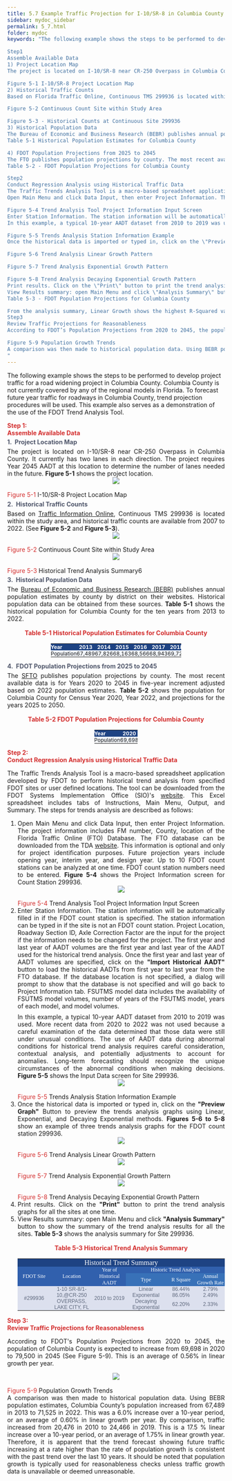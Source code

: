 ```yaml
---
title: 5.7 Example Traffic Projection for I-10/SR-8 in Columbia County
sidebar: mydoc_sidebar
permalink: 5_7.html
folder: mydoc
keywords: "The following example shows the steps to be performed to develop project traffic for a road widening project in Columbia County. Columbia County is not currently covered by any of the regional models in Florida. To forecast future year traffic for roadways in Columbia County, trend projection procedures will be used. This example also serves as a demonstration of the use of the FDOT Trend Analysis Tool.

Step1
Assemble Available Data
1) Project Location Map
The project is located on I-10/SR-8 near CR-250 Overpass in Columbia County. It currently has two lanes in each direction. The project requires Year 2045 AADT at this location to determine the number of lanes needed in the future. Figure 5-1 shows the project location.

Figure 5-1 I-10/SR-8 Project Location Map
2) Historical Traffic Counts
Based on Florida Traffic Online, Continuous TMS 299936 is located within the study area, and historical traffic counts are available from 2007 to 2022. (See Figure 5-2 and Figure 5-3).

Figure 5-2 Continuous Count Site within Study Area

Figure 5-3 - Historical Counts at Continuous Site 299936
3) Historical Population Data
The Bureau of Economic and Business Research (BEBR) publishes annual population estimates by county by district on their websites. Historical population data can be obtained from these sources. Table 5-1 shows the historical population for Columbia County for the ten years from 2013 to 2022.
Table 5-1 Historical Population Estimates for Columbia County

4) FDOT Population Projections from 2025 to 2045
The FTO publishes population projections by county. The most recent available data is for Years 2020 to 2045 in five- year increment adjusted based on 2022 population estimates. Table 5-2 shows the population for Columbia County for Census Year 2020, Year 2022, and projections for the years 2025 to 2050.
Table 5-2 - FDOT Population Projections for Columbia County

Step2
Conduct Regression Analysis using Historical Traffic Data
The Traffic Trends Analysis Tool is a macro-based spreadsheet application developed by FDOT to perform historical trend analysis from specified FDOT sites or user defined locations. The tool can be downloaded from the FDOT Systems Implementation Office (SIO)’s website. This Excel spreadsheet includes tabs of Instructions, Main Menu, Output, and Summary. The steps for trends analysis are described as follows:
Open Main Menu and click Data Input, then enter Project Information. The project information includes FM number, County, location of the Florida Traffic Online (FTO) Database. The FTO database can be downloaded from the TDA website here. This information is optional and only for project identification purposes. Future projection years include opening year, interim year, and design year. Up to 10 FDOT count stations can be analyzed at one time. FDOT count station numbers need to be entered. Figure 5-4 shows the Project Information screen for Count Station 299936.

Figure 5-4 Trend Analysis Tool Project Information Input Screen
Enter Station Information. The station information will be automatically filled in if the FDOT count station is specified. The station information can be typed in if the site is not an FDOT count station. Project Location, Roadway Section ID, Axle Correction Factor are the input for the project if the information needs to be changed for the project. The first year and last year of AADT volumes are the first year and last year of the AADT used for the historical trend analysis. Once the first year and last year of AADT volumes are specified, click on the \"Import Historical AADT\" button to load the historical AADTs from first year to last year from the FTO database. If the database location is not specified, a dialog will prompt to show that the database is not specified and will go back to Project Information tab. FSUTMS model data includes the availability of FSUTMS model volumes, number of years of the FSUTMS model, years of each model, and model volumes.
In this example, a typical 10-year AADT dataset from 2010 to 2019 was used. More recent data from 2020 to 2022 was not used because a careful examination of the data determined that those data were still under and impact of COVID 19. The use of AADT data during abnormal conditions for historical trend analysis requires careful consideration, contextual analysis, and potentially adjustments to account for anomalies. Long-term forecasting should recognize the unique circumstances of the pandemic when making decisions. Figure 5-5 shows the Input Data screen for Site 299936.

Figure 5-5 Trends Analysis Station Information Example
Once the historical data is imported or typed in, click on the \"Preview Graph\" Button to preview the trends analysis graphs using Linear, Exponential, and Decaying Exponential methods. Figures 5-6 to 5-8 show an example of three trends analysis graphs for the FDOT count station 299936.

Figure 5-6 Trend Analysis Linear Growth Pattern

Figure 5-7 Trend Analysis Exponential Growth Pattern

Figure 5-8 Trend Analysis Decaying Exponential Growth Pattern
Print results. Click on the \"Print\" button to print the trend analysis graphs for all the sites at one time.
View Results summary: open Main Menu and click \"Analysis Summary\" button to show the summary of the trend analysis results for all the sites. Table 5-3 shows the analysis summary for Site 299936.
Table 5-3 - FDOT Population Projections for Columbia County

From the analysis summary, Linear Growth shows the highest R-Squared value of 86.44%, indicating a high correlation between AADT and the years. The annual growth rate is determined to be 2.79%.
Step3
Review Traffic Projections for Reasonableness
According to FDOT’s Population Projections from 2020 to 2045, the population of Columbia County is expected to increase from 69,698 in 2020 to 79,500 in 2045 (See Figure 5-9). This is an average of 0.56% in linear growth per year.

Figure 5-9 Population Growth Trends
A comparison was then made to historical population data. Using BEBR population estimates, Columbia County’s population increased from 67,489 in 2013 to 71,525 in 2022. This was a 6.0% increase over a 10-year period, or an average of 0.60% in linear growth per year. By comparison, traffic increased from 20,476 in 2010 to 24,466 in 2019. This is a 17.5 % linear increase over a 10-year period, or an average of 1.75% in linear growth year. Therefore, it is apparent that the trend forecast showing future traffic increasing at a rate higher than the rate of population growth is consistent with the past trend over the last 10 years.
"
---
```


<style>
  div{text-align: justify;}
  
  table {
  /* border-collapse: collapse; */
  /* width: 100%; */
  /* display: table-cell; */
  /* vertical-align: center;  */
  text-align: center; 
  margin-left:auto;
  margin-right:auto;
  font-size: 12px;
  padding: 0;


}


th{
  text-align:center;
  background-color: #248ec2;
  color: white;
  vertical-align: middle; 
  text-align: center;
  padding:0;
  margin:0
}

td {
  text-align: center;
  vertical-align: middle;
  border-color: #96D4D4;
  vertical-align: center; 
  padding: 0;
  width: 0.1%; 
  margin:0
}

tr:nth-child(even) {
  /* background-color:  #EEF2F8; */
}
</style>

The following example shows the steps to be performed to develop project traffic for a road widening project in Columbia County. Columbia County is not currently covered by any of the regional models in Florida. To forecast future year traffic for roadways in Columbia County, trend projection procedures will be used. This example also serves as a demonstration of the use of the FDOT Trend Analysis Tool. 


<div class="parent">
    <div class="child1" style="font-weight:bold; color:#d32f2f">Step 1:</div>
    <div class="child2">
    <div style="color:#d32f2f; font-weight:bold; text-align:left">Assemble Available Data </div>

<div style="font-weight:bold; margin:0.3rem 0; color:#50576b">1.&nbsp;  Project Location Map</div>
    The project is located on I-10/SR-8 near CR-250 Overpass in Columbia County. It currently has two lanes in each direction. The project requires Year 2045 AADT at this location to determine the number of lanes needed in the future. <b>Figure 5-1</b> shows the project location.

<center>
<img src="images/fig5_1.jpg" style="max-width: 80%; text-align:center; margin-bottom: 1rem">
</center>
<div class="italic-grey"><span style="color:#d32f2f;">Figure 5-1</span> I-10/SR-8 Project Location Map</div> 

<div style="font-weight:bold; margin:0.3rem 0; color:#50576b">2.&nbsp; Historical Traffic Counts</div>
    Based on <a href="https://tdaappsprod.dot.state.fl.us/fto/" target="_blank">Traffic Information Online</a>, Continuous TMS 299936 is located within the study area, and historical traffic counts are available from 2007 to 2022. (See <b>Figure 5-2</b> and <b>Figure 5-3</b>).

<center>
<img src="images/fig5_2.jpg" style="max-width: 80%; text-align:center; margin-bottom: 1rem">
</center>
<div class="italic-grey"><span style="color:#d32f2f;">Figure 5-2</span> Continuous Count Site within Study Area</div> 

<center>
<img src="images/fig5_3.png" style="max-width: 80%; text-align:center; margin-bottom: 1rem">
</center>
<div class="italic-grey"><span style="color:#d32f2f;">Figure 5-3</span> Historical Trend Analysis Summary6</div> 

<div style="font-weight:bold; margin:0.3rem 0; color:#50576b">3.&nbsp; Historical Population Data</div>
    The <a href="https://www.bebr.ufl.edu/" target="_blank">Bureau of Economic and Business Research (BEBR)</a> publishes annual population estimates by county by district on their websites. Historical population data can be obtained from these sources. <b>Table 5-1</b> shows the historical population for Columbia County for the ten years from 2013 to 2022.

<div style="text-align:center; color: #d32f2f; margin:1rem"><b>Table 5-1 Historical Population Estimates for Columbia County</b></div>

<table style="margin-left:auto;margin-right:auto;max-width:60%">
<tr style="padding:0; margin:0; background-color:#1e4383">
<th style="text-align:left; background-color:#1e4383">Year</th>
<th style="background-color:#1e4383">2013</th>
<th style="background-color:#1e4383">2014</th>
<th style="background-color:#1e4383">2015</th>
<th style="background-color:#1e4383">2016</th>
<th style="background-color:#1e4383">2017</th>
<th style="background-color:#1e4383">2018</th>
<th style="background-color:#1e4383">2019</th>
<th style="background-color:#1e4383">2020</th>
<th style="background-color:#1e4383">2021</th>
<th style="background-color:#1e4383">2022</th>
</tr>

<tr style="padding:0;margin:0; ">
<td style="text-align:left;background-color:#f1f5fb">Population</td>
<td style="background-color:#f1f5fb">67,489</td>
<td style="background-color:#f1f5fb">67,826</td>
<td style="background-color:#f1f5fb">68,163</td>
<td style="background-color:#f1f5fb">68,566</td>
<td style="background-color:#f1f5fb">68,943</td>
<td style="background-color:#f1f5fb">69,721</td>
<td style="background-color:#f1f5fb">70,492</td>
<td style="background-color:#f1f5fb">69,698</td>
<td style="background-color:#f1f5fb">69,809</td>
<td style="background-color:#f1f5fb">71,525</td>
</tr>
</table>

<div style="font-weight:bold; margin:0.3rem 0; color:#50576b">4.&nbsp; FDOT Population Projections from 2025 to 2045</div>
    The <a href="https://www.fdot.gov/planning/fto" target="_blank">SFTO</a> publishes population projections by county. The most recent available data is for Years 2020 to 2045 in five-year increment adjusted based on 2022 population estimates. <b>Table 5-2</b> shows the population for Columbia County for Census Year 2020, Year 2022, and projections for the years 2025 to 2050.

<div style="text-align:center; color: #d32f2f; margin:1rem"><b>Table 5-2 FDOT Population Projections for Columbia County</b></div>

<table style="margin-left:auto;margin-right:auto;max-width:20%">
<tr style="padding:0;margin:0; ">
<th style="text-align:left;background-color:#1e4383">Year</th>
<th style="background-color:#1e4383">2020</th>
<th style="background-color:#1e4383">2022</th>
<th style="background-color:#1e4383">2025</th>
<th style="background-color:#1e4383">2030</th>
<th style="background-color:#1e4383">2035</th>
<th style="background-color:#1e4383">2040</th>
<th style="background-color:#1e4383">2045</th>
<th style="background-color:#1e4383">2050</th>
</tr>

<tr style="padding:0;margin:0; ">
<td style="text-align:left;background-color:#f1f5fb">Population</td>
<td style="background-color:#f1f5fb">69,698</td>
<td style="background-color:#f1f5fb">71,525</td>
<td style="background-color:#f1f5fb">73,300</td>
<td style="background-color:#f1f5fb">75,400</td>
<td style="background-color:#f1f5fb">77,000</td>
<td style="background-color:#f1f5fb">78,400</td>
<td style="background-color:#f1f5fb">79,500</td>
<td style="background-color:#f1f5fb">80,600</td>
</tr>
</table>


</div>
</div>


<div class="parent">
    <div class="child1" style="font-weight:bold; color:#d32f2f">Step 2:</div>
    <div class="child2">
    <div style="color:#d32f2f; font-weight:bold; text-align:left">Conduct Regression Analysis using Historical Traffic Data</div>

The Traffic Trends Analysis Tool is a macro-based spreadsheet application developed by FDOT to perform historical trend analysis from specified FDOT sites or user defined locations. The tool can be downloaded from the FDOT Systems Implementation Office (SIO)'s <a href="https://www.fdot.gov/planning/systems/systems-management/systems-management-documents" target="_blank">website</a>. This Excel spreadsheet includes tabs of Instructions, Main Menu, Output, and Summary. The steps for trends analysis are described as follows:

<ol style="padding-left:1.5rem">
<li>Open Main Menu and click Data Input, then enter Project Information. The project information includes FM number, County, location of the Florida Traffic Online (FTO) Database. The FTO database can be downloaded from the TDA <a href="https://www.fdot.gov/statistics/trafficinfo/default.shtm" target="_blank">website</a>. This information is optional and only for project identification purposes. Future projection years include opening year, interim year, and design year. Up to 10 FDOT count stations can be analyzed at one time. FDOT count station numbers need to be entered. <b>Figure 5-4</b> shows the Project Information screen for Count Station 299936.</li>


<center>
<img src="images/fig5_4.jpg" style="max-width: 80%; text-align:center; margin-bottom: 1rem">
</center>
<div class="italic-grey"><span style="color:#d32f2f;">Figure 5-4</span> Trend Analysis Tool Project Information Input Screen</div> 


<li>Enter Station Information. The station information will be automatically filled in if the FDOT count station is specified. The station information can be typed in if the site is not an FDOT count station. Project Location, Roadway Section ID, Axle Correction Factor are the input for the project if the information needs to be changed for the project. The first year and last year of AADT volumes are the first year and last year of the AADT used for the historical trend analysis. Once the first year and last year of AADT volumes are specified, click on the <b>"Import Historical AADT"</b> button to load the historical AADTs from first year to last year from the FTO database. If the database location is not specified, a dialog will prompt to show that the database is not specified and will go back to Project Information tab. FSUTMS model data includes the availability of FSUTMS model volumes, number of years of the FSUTMS model, years of each model, and model volumes.
<div style="margin:0.5rem 0"></div>
In this example, a typical 10-year AADT dataset from 2010 to 2019 was used. More recent data from 2020 to 2022 was not used because a careful examination of the data determined that those data were still under unusual conditions. The use of AADT data during abnormal conditions for historical trend analysis requires careful consideration, contextual analysis, and potentially adjustments to account for anomalies. Long-term forecasting should recognize the unique circumstances of the abnormal conditions when making decisions. <b>Figure 5-5</b> shows the Input Data screen for Site 299936.
</li>


<center>
<img src="images/fig5_5.jpg" style="max-width: 80%; text-align:center; margin-bottom: 1rem">
</center>
<div class="italic-grey"><span style="color:#d32f2f;">Figure 5-5</span> Trends Analysis Station Information Example</div> 


<li>Once the historical data is imported or typed in, click on the <b>"Preview Graph"</b> Button to preview the trends analysis graphs using Linear, Exponential, and Decaying Exponential methods. <b>Figures 5-6 to 5-8</b> show an example of three trends analysis graphs for the FDOT count station 299936.
</li>

<center>
<img src="images/fig5_6.jpg" style="max-width: 73%; text-align:center; margin-bottom: 1rem;">
</center>
<div class="italic-grey"><span style="color:#d32f2f;">Figure 5-6</span> Trend Analysis Linear Growth Pattern</div> 

<center>
<img src="images/fig5_7.jpg" style="max-width: 80%; text-align:center; margin-bottom: 1rem">
</center>
<div class="italic-grey"><span style="color:#d32f2f;">Figure 5-7</span> Trend Analysis Exponential Growth Pattern</div> 

<center>
<img src="images/fig5_8.jpg" style="max-width: 80%; text-align:center; margin-bottom: 1rem">
</center>
<div class="italic-grey"><span style="color:#d32f2f;">Figure 5-8</span> Trend Analysis Decaying Exponential Growth Pattern</div> 


<li>Print results. Click on the <b>"Print"</b> button to print the trend analysis graphs for all the sites at one time.</li>
<li>View Results summary: open Main Menu and click <b>"Analysis Summary"</b> button to show the summary of the trend analysis results for all the sites. <b>Table 5-3</b> shows the analysis summary for Site 299936.</li>

<div style="text-align:center; color: #d32f2f; margin:1rem"><b>Table 5-3 Historical Trend Analysis Summary</b></div>

<table align="middle" cellspacing="0" border="0" style="width:100%; table-layout: auto; text-align: center; vertical-align: middle">
	<tr>
		<td style="vertical-align:middle" colspan=6 align="center" valign=middle bgcolor="#1E4383"><font face="Arial Black" color="#FFFFFF" size=3>Historical Trend Summary</font></td>
	</tr>
	<tr>
		<td style="vertical-align:middle" rowspan=2 align="center" valign=middle bgcolor="#3160AD"><font face="Arial Black" color="#FFFFFF">FDOT Site</font></td>
		<td style="vertical-align:middle" rowspan=2 align="center" valign=middle bgcolor="#3160AD"><font face="Arial Black" color="#FFFFFF">Location</font></td>
		<td style="vertical-align:middle" rowspan=2 align="center" valign=middle bgcolor="#3160AD"><font face="Arial Black" color="#FFFFFF">Year of Historical AADT</font></td>
		<td style="vertical-align:middle" colspan=3 align="center" valign=middle bgcolor="#3160AD"><font face="Arial Black" color="#FFFFFF">Historic Trend Analysis</font></td>
	</tr>
	<tr>
		<td style="vertical-align:middle" align="center" valign=middle bgcolor="#3871B8"><font face="Arial Black" color="#FFFFFF">Type</font></td>
		<td style="vertical-align:middle" align="center" valign=middle bgcolor="#3871B8"><font face="Arial Black" color="#FFFFFF">R Square</font></td>
		<td style="vertical-align:middle" align="center" valign=middle bgcolor="#3871B8"><font face="Arial Black" color="#FFFFFF">Annual Growth Rate</font></td>
	</tr>
	<tr>
		<td style="vertical-align:middle" rowspan=3 align="center" valign=middle bgcolor="#DCE0EE"><font face="Arial" color="#5E687D">#299936</font></td>
		<td style="vertical-align:middle" rowspan=3 align="center" valign=middle bgcolor="#DCE0EE"><font face="Arial" color="#5E687D">1-10 SR-8/1-10,@CR-250 OVERPASS, LAKE CITY, FL</font></td>
		<td style="vertical-align:middle" rowspan=3 align="center" valign=middle bgcolor="#DCE0EE"><font face="Arial" color="#5E687D">2010 to 2019</font></td>
		<td style="vertical-align:middle" align="center" valign=middle bgcolor="#DCE0EE"><font face="Arial" color="#5E687D">Linear</font></td>
		<td style="vertical-align:middle" align="center" valign=middle bgcolor="#DCE0EE"><font face="Arial" color="#5E687D">86.44%</font></td>
		<td style="vertical-align:middle" align="center" valign=middle bgcolor="#DCE0EE"><font face="Arial" color="#5E687D">2.79%</font></td>
	</tr>
	<tr>
		<td style="vertical-align:middle" align="center" valign=middle bgcolor="#DCE0EE"><font face="Arial" color="#5E687D">Exponential</font></td>
		<td style="vertical-align:middle" align="center" valign=middle bgcolor="#DCE0EE"><font face="Arial" color="#5E687D">86.05%</font></td>
		<td style="vertical-align:middle" align="center" valign=middle bgcolor="#DCE0EE"><font face="Arial" color="#5E687D">2.49%</font></td>
	</tr>
	<tr>
		<td style="vertical-align:middle" align="center" valign=middle bgcolor="#DCE0EE"><font face="Arial" color="#5E687D">Decaying Exponential</font></td>
		<td style="vertical-align:middle" align="center" valign=middle bgcolor="#DCE0EE"><font face="Arial" color="#5E687D">62.20%</font></td>
		<td style="vertical-align:middle" align="center" valign=middle bgcolor="#DCE0EE"><font face="Arial" color="#5E687D">2.33%</font></td>
	</tr>
</table>

</ol>
</div>
</div>



<div class="parent">
    <div class="child1" style="font-weight:bold; color:#d32f2f">Step 3:</div>
    <div class="child2">
    <div style="color:#d32f2f; font-weight:bold; text-align:left">Review Traffic Projections for Reasonableness</div>

According to FDOT's Population Projections from 2020 to 2045, the population of Columbia County is expected to increase from 69,698 in 2020 to 79,500 in 2045 (See Figure 5-9). This is an average of 0.56% in linear growth per year.

<center>
<img src="images/fig5_9.jpg" style="max-width: 80%; text-align:center; margin-bottom: 1rem">
</center>
<div class="italic-grey"><span style="color:#d32f2f;">Figure 5-9</span> Population Growth Trends</div> 
A comparison was then made to historical population data. Using BEBR population estimates, Columbia County’s population increased from 67,489 in 2013 to 71,525 in 2022. This was a 6.0% increase over a 10-year period, or an average of 0.60% in linear growth per year. By comparison, traffic increased from 20,476 in 2010 to 24,466 in 2019. This is a 17.5 % linear increase over a 10-year period, or an average of 1.75% in linear growth year. Therefore, it is apparent that the trend forecast showing future traffic increasing at a rate higher than the rate of population growth is consistent with the past trend over the last 10 years. It should be noted that population growth is typically used for reasonableness checks unless traffic growth data is unavailable or deemed unreasonable.  

</div>
</div>